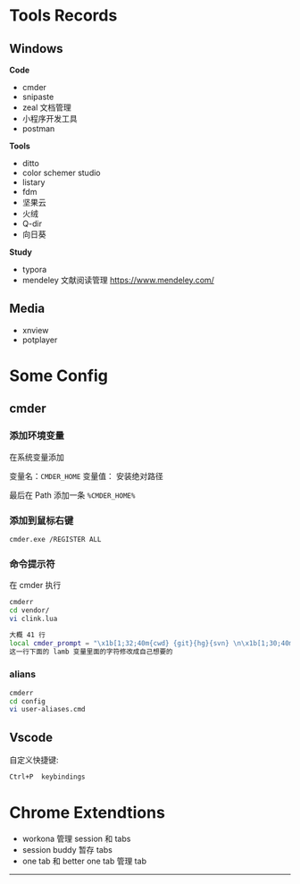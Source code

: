 # Tools Records

## Windows

**Code**

- cmder
- snipaste
- zeal 文档管理
- 小程序开发工具
- postman

**Tools**

- ditto
- color schemer studio
- listary
- fdm
- 坚果云
- 火绒
- Q-dir
- 向日葵



**Study**

- typora
- mendeley 文献阅读管理 https://www.mendeley.com/

## **Media**

- xnview
- potplayer
# Some Config

## cmder

### 添加环境变量

在系统变量添加

变量名：`CMDER_HOME`
变量值： 安装绝对路径

最后在 Path 添加一条
`%CMDER_HOME%`

### 添加到鼠标右键

```bash
cmder.exe /REGISTER ALL
```

### 命令提示符

在 cmder 执行

```bash
cmderr
cd vendor/
vi clink.lua

大概 41 行
local cmder_prompt = "\x1b[1;32;40m{cwd} {git}{hg}{svn} \n\x1b[1;30;40m{lamb} \x1b[0m"
这一行下面的 lamb 变量里面的字符修改成自己想要的
```

### alians

```bash
cmderr
cd config
vi user-aliases.cmd
```


## Vscode
自定义快捷键:
```bash
Ctrl+P  keybindings
```



# Chrome Extendtions

- workona 管理 session 和 tabs
- session buddy 暂存 tabs
- one tab 和 better one tab 管理 tab

---
